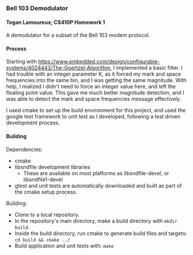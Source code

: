 ### Bell 103 Demodulator
#### Tegan Lamoureux; CS410P Homework 1

A demodulator for a subset of the Bell 103 modem protocol. 

#### Process
Starting with https://www.embedded.com/design/configurable-systems/4024443/The-Goertzel-Algorithm, I implemented a basic filter. I had trouble with an integer parameter K, as it forced my mark and space frequencies into the same bin, and I was getting the same magnitude. With help, I realized I didn't need to force an integer value here, and left the floating point value. This gave me much better magnitude detection, and I was able to detect the mark and space frequencies message effectively.

I used cmake to set up the build environment for this project, and used the google test framework to unit test as I developed, following a test driven development process.

#### Building
Dependencies:
* cmake
* libsndfile development libraries
  * These are available on most platforms as libsndfile-devel, or libsndfile1-devel
* gtest and unit tests are automatically downloaded and built as part of the cmake setup process.

Building:
* Clone to a local repository. 
* In the repository's main directory, make a build directory with `mkdir build`.
* Inside the build directory, run cmake to generate build files and targets: `cd build && cmake ../`
* Build application and unit tests with: `make`
